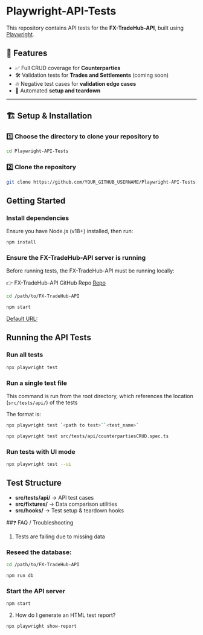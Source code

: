 # Playwright-API-Tests

This repository contains API tests for the **FX-TradeHub-API**, built using [Playwright](https://playwright.dev/).

## 📌 Features

- ✅ Full CRUD coverage for **Counterparties**
- 🛠️ Validation tests for **Trades and Settlements** (coming soon)
- 🔥 Negative test cases for **validation edge cases**
- 📂 Automated **setup and teardown**

---

## 🏗️ Setup & Installation

### **1️⃣ Choose the directory to clone your repository to**

```bash
cd Playwright-API-Tests
```

### **2️⃣ Clone the repository**

```bash
git clone https://github.com/YOUR_GITHUB_USERNAME/Playwright-API-Tests.git
```

## Getting Started

### Install dependencies

Ensure you have Node.js (v18+) installed, then run:

```bash
npm install
```

### Ensure the FX-TradeHub-API server is running

Before running tests, the FX-TradeHub-API must be running locally:

👉 FX-TradeHub-API GitHub Repo [Repo](https://github.com/sd576/FX-TradeHub-API)

```sh
cd /path/to/FX-TradeHub-API
```

```bash
npm start
```

[Default URL:](http://localhost:3000)

## Running the API Tests

### Run all tests

```bash
npx playwright test
```

### Run a single test file

This command is run from the root directory, which references the location (`src/tests/api/`) of the tests

The format is:

```bash
npx playwright test `<path to test>``<test_name>`
```

```bash
npx playwright test src/tests/api/counterpartiesCRUD.spec.ts
```

### Run tests with UI mode

```bash
npx playwright test --ui
```

## Test Structure

- **src/tests/api/** → API test cases
- **src/fixtures/** → Data comparison utilities
- **src/hooks/** → Test setup & teardown hooks

##❓ FAQ / Troubleshooting

1. Tests are failing due to missing data

### Reseed the database:

```bash
cd /path/to/FX-TradeHub-API
```

```bash
npm run db
```

### Start the API server

```bash
npm start
```

2. How do I generate an HTML test report?

```bash
npx playwright show-report
```
